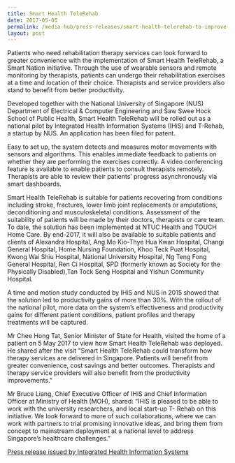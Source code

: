 ```yaml
---
title: Smart Health TeleRehab
date: 2017-05-05
permalink: /media-hub/press-releases/smart-health-telerehab-to-improve-patient-access-to-rehabilitation-services-and-productivity-for-therapists
layout: post
---
```


Patients who need rehabilitation therapy services can look forward to greater convenience with the implementation of Smart Health TeleRehab, a Smart Nation initiative. Through the use of wearable sensors and remote monitoring by therapists, patients can undergo their rehabilitation exercises at a time and location of their choice. Therapists and service providers also stand to benefit from better productivity.

Developed together with the National University of Singapore (NUS) Department of Electrical & Computer Engineering and Saw Swee Hock School of Public Health, Smart Health TeleRehab will be rolled out as a national pilot by Integrated Health Information Systems (IHiS) and T-Rehab, a startup by NUS. An application has been filed for patent.

Easy to set up, the system detects and measures motor movements with sensors and algorithms. This enables immediate feedback to patients on whether they are performing the exercises correctly. A video conferencing feature is available to enable patients to consult therapists remotely. Therapists are able to review their patients’ progress asynchronously via smart dashboards.

Smart Health TeleRehab is suitable for patients recovering from conditions including stroke, fractures, lower limb joint replacements or amputations, deconditioning and musculoskeletal conditions. Assessment of the suitability of patients will be made by their doctors, therapists or care team. To date, the solution has been implemented at NTUC Health and TOUCH Home Care. By end-2017, it will also be available to suitable patients and clients of Alexandra Hospital, Ang Mo Kio-Thye Hua Kwan Hospital, Changi General Hospital, Home Nursing Foundation, Khoo Teck Puat Hospital, Kwong Wai Shiu Hospital, National University Hospital, Ng Teng Fong General Hospital, Ren Ci Hospital, SPD (formerly known as Society for the Physically Disabled),Tan Tock Seng Hospital and Yishun Community Hospital.

A time and motion study conducted by IHiS and NUS in 2015 showed that the solution led to productivity gains of more than 30%. With the rollout of the national pilot, more data on the system’s effectiveness and productivity gains for different patient conditions, patient profiles and therapy treatments will be captured.

Mr Chee Hong Tat, Senior Minister of State for Health, visited the home of a patient on 5 May 2017 to view how Smart Health TeleRehab was deployed. He shared after the visit "Smart Health TeleRehab could transform how therapy services are delivered in Singapore. Patients will benefit from greater convenience, cost savings and better outcomes. Therapists and therapy service providers will also benefit from the productivity improvements."

Mr Bruce Liang, Chief Executive Officer of IHiS and Chief Information Officer at Ministry of Health (MOH), shared: “IHiS is pleased to be able to work with the university researchers, and local start-up T- Rehab on this initiative. We look forward to more of such collaborations, where we can work with partners to trial promising innovative ideas, and bring them from concept to mainstream deployment at a national level to address Singapore’s healthcare challenges.”

[Press release issued by Integrated Health Information Systems](https://www.ihis.com.sg/Latest_News/Media_Releases/Pages/Smart-Health-TeleRehab.aspx)
